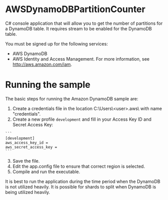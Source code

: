# AWSDynamoDBPartitionCounter

C# console application that will allow you to get the number of partitions for a DynamoDB table. It requires stream to be enabled for the DynamoDB table.

You must be signed up for the following services:
  * AWS DynamoDB
  * AWS Identity and Access Management. For more information, see http://aws.amazon.com/iam.

# Running the sample

The basic steps for running the Amazon DynamoDB sample are:
  1. Create a credentials file in the location C:\Users\\\<user>\.aws\ with name "credentials".
  2. Create a new profile ```development``` and fill in your Access Key ID and Secret Access Key:
  
    ```
    [development]
    aws_access_key_id =
    aws_secret_access_key =
    ```
  3. Save the file.
  4. Edit the app.config file to ensure that correct region is selected.
  5. Compile and run the executable.

It is best to run the application during the time period when the DynamoDB is not utilized heavily. It is possible for shards to split when DynamoDB is being utilized heavily.
